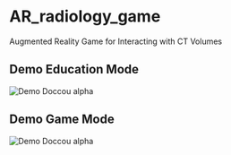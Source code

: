 # AR_radiology_game
Augmented Reality Game for Interacting with CT Volumes


## Demo Education Mode

![Demo Doccou alpha](https://media.giphy.com/media/m9WyZ6fP7twsdOVGSH/giphy.gif) 

## Demo Game Mode

![Demo Doccou alpha](https://media.giphy.com/media/SvdaZ7KAWv1KiVkVLr/giphy.gif)
